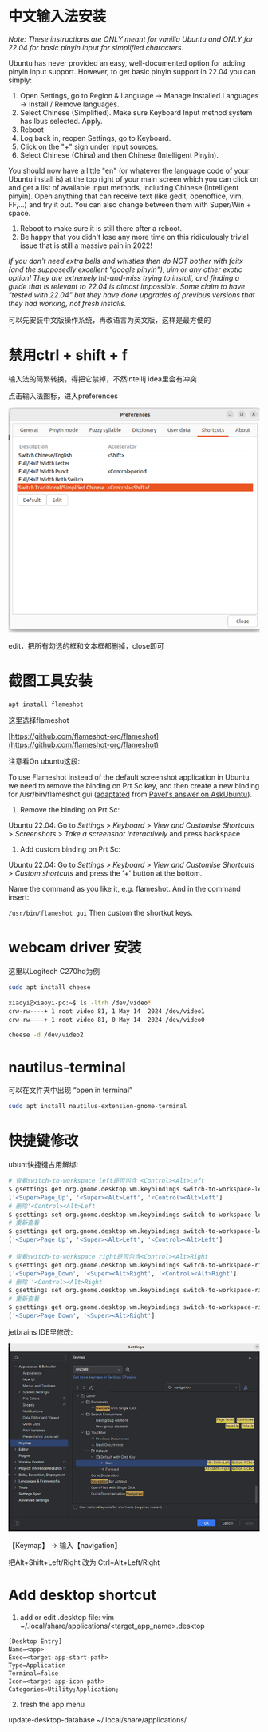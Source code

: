 
# 中文输入法安装

*Note: These instructions are ONLY meant for vanilla Ubuntu and ONLY for 22.04 for basic pinyin input for simplified characters.*

Ubuntu has never provided an easy, well-documented option for adding pinyin input support. However, to get basic pinyin support in 22.04 you can simply:

1. Open Settings, go to Region & Language -> Manage Installed Languages -> Install / Remove languages.
2. Select Chinese (Simplified). Make sure Keyboard Input method system has Ibus selected. Apply.
3. Reboot
4. Log back in, reopen Settings, go to Keyboard.
5. Click on the "+" sign under Input sources.
6. Select Chinese (China) and then Chinese (Intelligent Pinyin).

You should now have a little "en" (or whatever the language code of your Ubuntu install is) at the top right of your main screen which you can click on and get a list of available input methods, including Chinese (Intelligent pinyin). Open anything that can receive text (like gedit, openoffice, vim, FF,...) and try it out. You can also change between them with Super/Win + space.

1. Reboot to make sure it is still there after a reboot.
2. Be happy that you didn't lose any more time on this ridiculously trivial issue that is still a massive pain in 2022!

*If you don't need extra bells and whistles then do NOT bother with fcitx (and the supposedly excellent "google pinyin"), uim or any other exotic option! They are extremely hit-and-miss trying to install, and finding a guide that is relevant to 22.04 is almost impossible. Some claim to have "tested with 22.04" but they have done upgrades of previous versions that they had working, not fresh installs.*

可以先安装中文版操作系统，再改语言为英文版，这样是最方便的

# 禁用ctrl + shift + f

输入法的简繁转换，得把它禁掉，不然intellij idea里会有冲突

点击输入法图标，进入preferences

![Untitled](./_imgs//Untitled.png)

edit，把所有勾选的框和文本框都删掉，close即可

# 截图工具安装

`apt install flameshot`

这里选择flameshot

[https://github.com/flameshot-org/flameshot](https://github.com/flameshot-org/flameshot)

注意看On ubuntu这段:

To use Flameshot instead of the default screenshot application in Ubuntu we need to remove the binding on Prt Sc key, and then create a new binding for /usr/bin/flameshot gui ([adaptated](https://askubuntu.com/posts/1039949/revisions) from [Pavel's answer on AskUbuntu](https://askubuntu.com/revisions/1036473/1)).

1. Remove the binding on Prt Sc:

Ubuntu 22.04: Go to *Settings* > *Keyboard* > *View and Customise Shortcuts* > *Screenshots* > *Take a screenshot interactively* and press backspace

1. Add custom binding on Prt Sc:

Ubuntu 22.04: Go to *Settings* > *Keyboard* > *View and Customise Shortcuts* > *Custom shortcuts* and press the '+' button at the bottom.

Name the command as you like it, e.g. flameshot. And in the command insert:

 `/usr/bin/flameshot gui` Then custom the shortkut keys.

# webcam driver 安装

这里以Logitech C270hd为例

```bash
sudo apt install cheese
```

```bash
xiaoyi@xiaoyi-pc:~$ ls -ltrh /dev/video*
crw-rw----+ 1 root video 81, 1 May 14  2024 /dev/video1
crw-rw----+ 1 root video 81, 0 May 14  2024 /dev/video0
```

```bash
cheese -d /dev/video2
```

# nautilus-terminal

可以在文件夹中出现 “open in terminal”

```bash
sudo apt install nautilus-extension-gnome-terminal
```

# 快捷键修改

ubunt快捷键占用解绑:

```bash
# 查看switch-to-workspace left是否包含 <Control><Alt>Left
$ gsettings get org.gnome.desktop.wm.keybindings switch-to-workspace-left
['<Super>Page_Up', '<Super><Alt>Left', '<Control><Alt>Left']
# 删除'<Control><Alt>Left'
$ gsettings set org.gnome.desktop.wm.keybindings switch-to-workspace-left "['<Super>Page_Up', '<Super><Alt>Left']"
# 重新查看
$ gsettings get org.gnome.desktop.wm.keybindings switch-to-workspace-left
['<Super>Page_Up', '<Super><Alt>Left', '<Control><Alt>Left']

# 查看switch-to-workspace right是否包含<Control><Alt>Right
$ gsettings get org.gnome.desktop.wm.keybindings switch-to-workspace-right
['<Super>Page_Down', '<Super><Alt>Right', '<Control><Alt>Right']
# 删除 '<Control><Alt>Right'
$ gsettings set org.gnome.desktop.wm.keybindings switch-to-workspace-right "['<Super>Page_Down', '<Super><Alt>Right']"
# 重新查看
$ gsettings get org.gnome.desktop.wm.keybindings switch-to-workspace-right
['<Super>Page_Down', '<Super><Alt>Right']

```

jetbrains IDE里修改:

![Untitled](./_imgs/Untitled%201.png)

【Keymap】 → 输入【navigation】

把Alt+Shift+Left/Right 改为 Ctrl+Alt+Left/Right

# Add desktop shortcut

1. add or edit .desktop file:
vim ~/.local/share/applications/<target_app_name>.desktop 
```shell
[Desktop Entry]
Name=<app>
Exec=<target-app-start-path>
Type=Application
Terminal=false
Icon=<target-app-icon-path>
Categories=Utility;Application;
```

2. fresh the app menu 

update-desktop-database ~/.local/share/applications/


